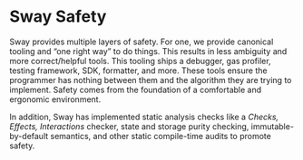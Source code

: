 # Sway Safety 

Sway provides multiple layers of safety. For one, we provide canonical tooling and “one right way” to do things. This results in less ambiguity and more correct/helpful tools. This tooling ships a debugger, gas profiler, testing framework, SDK, formatter, and more. These tools ensure the programmer has nothing between them and the algorithm they are trying to implement. Safety comes from the foundation of a comfortable and ergonomic environment.

In addition, Sway has implemented static analysis checks like a *Checks, Effects, Interactions* checker, state and storage purity checking, immutable-by-default semantics, and other static compile-time audits to promote safety. 